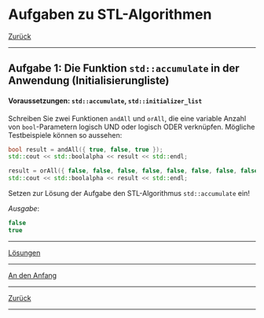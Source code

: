 # Aufgaben zu STL-Algorithmen

[Zurück](Exercises_Ex.md)

---

## Aufgabe 1: Die Funktion `std::accumulate` in der Anwendung (Initialisierungliste)

#### Voraussetzungen: `std::accumulate`, `std::initializer_list`

Schreiben Sie zwei Funktionen `andAll` und `orAll`, die eine variable Anzahl von `bool`-Parametern
logisch UND oder logisch ODER verknüpfen. Mögliche Testbeispiele können so aussehen:

```cpp
bool result = andAll({ true, false, true });
std::cout << std::boolalpha << result << std::endl;

result = orAll({ false, false, false, false, false, false, false, false, false, true });
std::cout << std::boolalpha << result << std::endl;
```

Setzen zur Lösung der Aufgabe den STL-Algorithmus `std::accumulate` ein!

*Ausgabe*:

```cpp
false
true
```

---

[Lösungen](Exercises.cpp)

---

[An den Anfang](#Aufgaben-zu-STL-Algorithmen)

---

[Zurück](Exercises_Ex.md)

---
